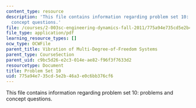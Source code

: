 ```yaml
---
content_type: resource
description: 'This file contains information regarding problem set 10: problems and
  concept questions.'
file: /courses/2-003sc-engineering-dynamics-fall-2011/775a94e735cd5e2b46a3e0c6bb376cf6_MIT2_003SCF11_pset10.pdf
file_type: application/pdf
learning_resource_types: []
ocw_type: OCWFile
parent_title: Vibration of Multi-Degree-of-Freedom Systems
parent_type: CourseSection
parent_uid: c9bc5d26-e2c3-014e-ae82-f96f3f7633d2
resourcetype: Document
title: Problem Set 10
uid: 775a94e7-35cd-5e2b-46a3-e0c6bb376cf6
---
```

This file contains information regarding problem set 10: problems and concept questions.

